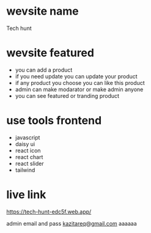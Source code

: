 # wevsite name 

Tech hunt

# wevsite featured

<ul>
    <li>you can add a product </li>
    <li>if you need update you can update your product</li>
    <li>if any product you choose you can like this product </li>
    <li>admin can make modarator or make admin anyone </li>
    <li>you can see featured or tranding product </li>
    
</ul>

# use tools frontend

<ul>
 <li> javascript</li>
 <li>daisy ui </li>
 <li>react icon </li>
 <li> react chart</li>
 <li>react slider </li>
 <li>tailwind </li>
</ul>

# live link

https://tech-hunt-edc5f.web.app/

admin email and pass 
kazitareq@gmail.com   aaaaaa